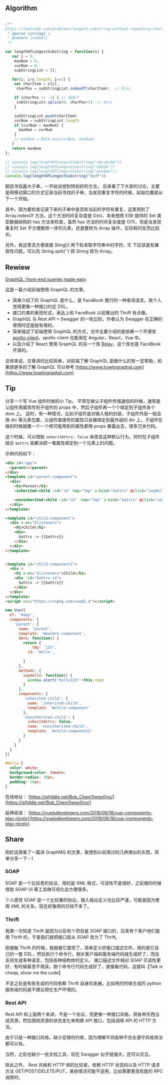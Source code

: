 
## Algorithm

```javascript

/**
https://leetcode.com/problems/longest-substring-without-repeating-characters/description/
 * @param {string} s
 * @return {number}
 */

var lengthOfLongestSubstring = function(s) {
   var i = 0,
    maxNum = 0,
    curNum = 0,
    subStringList = [];

   for(i; i<s.length; i+=1) {
    var charItem = s[i],
     charPos = subStringList.indexOf(charItem);  // O(n)

    if (charPos != -1) { // 找到了
     subStringList.splice(0, charPos+1)  // O(n)
    }

    subStringList.push(charItem)
    curNum = subStringList.length
    if (curNum > maxNum) {
      maxNum = curNum
    }
    // maxNum = Math.max(curNum, maxNum)
   }
   return maxNum
};

// console.log(lengthOfLongestSubstring("abcabcbb"))
// console.log(lengthOfLongestSubstring("bbbbb"))
// console.log(lengthOfLongestSubstring("pwwkew"))
console.log(lengthOfLongestSubstring("dvdf"))
```

题目寻找最大子串，一开始没想到特别好的方法， 后来看了下大家的讨论，主要是用移动窗口的方式记录当前寻找的子串，当发现重复字符的时候，起始位置就从下一个开始。

其中，因为要检查记录下来的子串中是否和当前的字符有重复，这里用到了 Array.indexOf 方法，这个方法时间复杂度是 O(n)，本来想用 ES6 提供的 Set 类型数据结构的 has 方法来检查，虽然 has 方法的时间复杂度是 O(1)，但是当发现重复时 Set 不方便删除一序列元素，还是要转为 Array 操作，实际耗时反而比较长。

另外，我这里贪方便直接 Sting[i] 用下标来取字符串中的字符，IE 下应该是有兼容性问题，可以先 String.split('') 把 String 转为 Array。

## Rewiew

[GraphQL: front-end queries made easy](https://medium.freecodecamp.org/graphql-front-end-queries-made-easy-68e9d9ded283)

这是一篇介绍前端使用 GraphQL 的文章。

- 简单介绍了的 GraphQL 是什么，是 FaceBook 推行的一种查询语言。我个人觉得更像一种接口约定 DSL。
- 接口约束的表现形式，表达上和 FaceBook 以前推出的 Thrift 有点像。
- GraphQL 与 Rest API + Swagger 的一些比较，作者认为 Swagger 在正确的使用时还是挺有用的。
- 简单描述了前端使用 GraphQL 的方式，文中主要介绍的是依赖一个开源库 [apollo-client](https://github.com/apollographql/apollo-client)，apollo-client 也能用在 Angular，React，Vue 中。
- 以及介绍了 React 使用 GraphQL 的另一个库 [Relay](https://facebook.github.io/relay/)，这个库也是 FaceBook 开源的。

总体来说，文章讲的比较简单，对前端了解 GraphQL 是做什么的有一定帮助，如果想更多的了解 GraphQL 可以参考 [https://www.howtographql.com](https://www.howtographql.com)


## Tip

分享一个写 Vue 组件时候的小 Tip。
平常在做父子组件传值通信的时候，通常是父组件用属性传到子组件的 props 中，然后子组件再一个个绑定到子组件各个 dom 上。
这时，有一种情况，比如子组件是对输入框的封装，子组件外层一般会用 div 等元素包裹，父组件直接传的属性只会被绑定到最外层的 div 上，子组件在做的时候就要一个一个把可能用到的属性都用 props 暴露出去，很多冗余代码。

这个时候，可以借助 `inheritAttrs: false` 来改变这种默认行为，同时在子组件结合 `$attrs` 来解决把一堆属性绑定到一个元素上的问题。

示例代码如下：

```html
<div id="app">
  <parent></parent>
</div>
<template id="parent-component">
  <div>
    <h1>Parent</h1>
    <inherited-child :id="id" tmp="tmp" v-bind="$attrs" @click="sayHello"></inherited-child>

    <noninherited-child :id="id" :tmp="tmp" v-bind="$attrs" @click="sayHello"></noninherited-child>
  </div>
</template>

<template id="child-component">
  <div v-on="$listeners">
    <h1>Child</h1>
    <div>
      $attrs -> {{$attrs}}
    </div>
  </div>
</template>


<template id="child-component2">
  <div >
    <h1 v-on="$listeners">Child</h1>
    <div :id="$attrs.id">
      $attrs -> {{$attrs}}
    </div>
  </div>
</template>
<script src="https://unpkg.com/vue@2.4"></script>


```

```javascript
new Vue({
  el: '#app',
  components: {
    'parent': {
      name: 'parent',
      template: '#parent-component',
      data: function() {
        return {
	        tmp: '123',
          id: 'Hello',
          
        }
      },
      methods: {
        sayHello: function() {
          window.alert('hello123!'+this.tmp)
        }
      },
      components: {
        'inherited-child': {
          name: 'inherited-child',
          template: '#child-component'
        },
        'noninherited-child': {
          inheritAttrs: false,
          name: 'noninherited-child',
          template: '#child-component2'
        }
      }
    }
  }
})


```

```css
#Hello {
  color: white;
  background-color: tomato;
  border-radius: 10px;
  padding: 10px;
}

```

在线地址： [https://jsfiddle.net/Bob_Chen/5wgy0rjo/](https://jsfiddle.net/Bob_Chen/5wgy0rjo/)

延伸阅读：
[https://vuejsdevelopers.com/2018/06/18/vue-components-play-nicely](https://vuejsdevelopers.com/2018/06/18/vue-components-play-nicely)


## Share
刚好这周看了一篇讲 GraphMQ 的文章，联想到以前用过的几种类似的东西，简单分享一下 :-)

### SOAP
SOAP 是一个比较老的协议，用的是 XML 格式，可读性不是很好，之前做的时候借助 SOAP UI 等工具做可视化会方便很多。

个人感觉 SOAP 是一个比较重的协议，输入输出定义也比较严谨，可能是因为使用 XML 的关系，现在好像用的已经不多了。

### Thrift
我第一次知道 Thrift 是因为以前有个项目是 SOAP 接口的，后来有个客户他们是用 Thrift 的，于是我们就把接口层从 SOAP 改为了 Thrift。

刚接触 Thrift 的时候，我就被它震惊了，简单定义好接口描述文件，用的是它自己的一套 DSL，然后执行个命令行，相关客户端和服务端代码就生成好了，而且支持生成多种语言，包括各种结构体的定义。
接口描述文件相对 SOAP 可读性更好，有时候甚至不用读，跑个命令行代码生成好了，直接看代码，这就叫【Talk is cheap, show me the code】

不足之处是有些生成的代码依赖 Thrift 自身的发展。比如用的时候生成的 python 服务端代码是不建议用在生产环境的。


### Rest API
Rest API 和上面两个来讲，不是一个协议，而更像一种接口风格，把各种东西当成资源，然后围绕资源的状态变化来构建 API 接口，包括调用 API 的 HTTP 方法。

由于只是一种接口风格，缺少足够的约束，因为理解不同各种不完全遵守风格用法都可以有。

当然，之前也缺少一些文档工具，现在 Swagger 似乎挺强大，还可以交互。

除此之外， Rest 风格和 HTTP 绑的比较紧，依赖 HTTP 状态码以及 HTTP 请求方法 GET/POST/DELETE/PUT，某些情况可能不适用，比如需要更高性能的 RPC 调用时。


